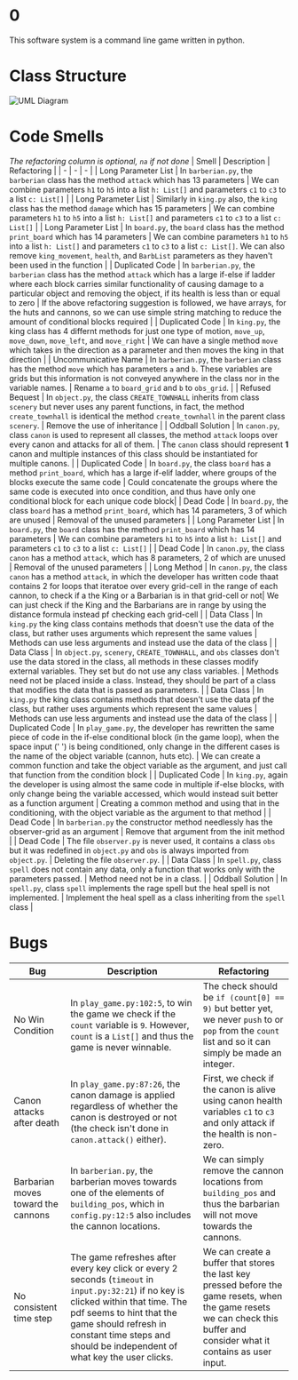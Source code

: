 # 0
This software system is a command line game written in python.

# Class Structure
![UML Diagram](https://i.ibb.co/QFTCtpn/dass-a2-uml.png)

# Code Smells
*The refactoring column is optional, `na` if not done*
| Smell | Description | Refactoring |
| - | - | - |
| Long Parameter List | In `barberian.py`, the `barberian` class has the method `attack` which has 13 parameters | We can combine parameters `h1` to `h5` into a list `h: List[]` and parameters `c1` to `c3` to a list `c: List[]` |
| Long Parameter List | Similarly in `king.py` also, the `king` class has the method `damage` which has 15 parameters | We can combine parameters `h1` to `h5` into a list `h: List[]` and parameters `c1` to `c3` to a list `c: List[]` |
| Long Parameter List | In `board.py`, the `board` class has the method `print_board` which has 14 parameters | We can combine parameters `h1` to `h5` into a list `h: List[]` and parameters `c1` to `c3` to a list `c: List[]`. We can also remove `king_movement`, `health`, and `BarbList` parameters as they haven't been used in the function |
| Duplicated Code | In `barberian.py`, the `barberian` class has the method `attack` which has a large if-else if ladder where each block carries similar functionality of causing damage to a particular object and removing the object, if its health is less than or equal to zero | If the above refactoring suggestion is followed, we have arrays, for the huts and cannons, so we can use simple string matching to reduce the amount of conditional blocks required |
| Duplicated Code | In `king.py`, the king class has 4 differnt methods for just one type of motion, `move_up`, `move_down`, `move_left`, and `move_right` | We can have a single method `move` which takes in the direction as a parameter and then moves the king in that direction |
| Uncommunicative Name | In `barberian.py`, the `barberian` class has the method `move` which has parameters `a` and `b`. These variables are grids but this information is not conveyed anywhere in the class nor in the variable names. | Rename `a` to `board_grid` and `b` to `obs_grid`. |
| Refused Bequest | In `object.py`, the class `CREATE_TOWNHALL` inherits from class `scenery` but never uses any parent functions, in fact, the method `create_townhall` is identical the method `create_townhall` in the parent class `scenery`. | Remove the use of inheritance |
| Oddball Solution | In `canon.py`, class `canon` is used to represent all classes, the method `attack` loops over every canon and attacks for all of them. | The `canon` class should represent **1** canon and multiple instances of this class should be instantiated for multiple canons. |
| Duplicated Code | In `board.py`, the class `board` has a method `print_board`, which has a large if-elif ladder, where groups of the blocks execute the same code | Could concatenate the groups where the same code is executed into once condition, and thus have only one conditional block for each unique code block|
| Dead Code | In `board.py`, the class `board` has a method `print_board`, which has 14 parameters, 3 of which are unused | Removal of the unused parameters |
| Long Parameter List | In `board.py`, the `board` class has the method `print_board` which has 14 parameters | We can combine parameters `h1` to `h5` into a list `h: List[]` and parameters `c1` to `c3` to a list `c: List[]` |
| Dead Code | In `canon.py`, the class `canon` has a method `attack`, which has 8 parameters, 2 of which are unused | Removal of the unused parameters |
| Long Method | In `canon.py`, the class `canon` has a method `attack`, in which the developer has written code thaat contains 2 for loops that iteratoe over every grid-cell in the range of each cannon, to check if a the King or a Barbarian is in that grid-cell or not| We can just check if the King and the Barbarians are in range by using the distance formula instead pf checking each grid-cell |
| Data Class | In `king.py` the king class contains methods that doesn't use the data of the class, but rather uses arguments which represent the same values | Methods can use less arguments and instead use the data of the class |
| Data Class | In `object.py`, `scenery`, `CREATE_TOWNHALL`, and `obs` classes don't use the data stored in the class, all methods in these classes modify external variables. They set but do not use any class variables. | Methods need not be placed inside a class. Instead, they should be part of a class that modifies the data that is passed as parameters. |
| Data Class | In `king.py` the king class contains methods that doesn't use the data pf the class, but rather uses arguments which represent the same values | Methods can use less arguments and instead use the data of the class | 
| Duplicated Code | In `play_game.py`, the developer has rewritten the same piece of code in the if-else conditional block (in the game loop), when the space input (' ') is being conditioned, only change in the different cases is the name of the object variable (cannon, huts etc). | We can create a common function and take the object variable as the argument, and just call that function from the condition block | 
| Duplicated Code | In `king.py`, again the developer is using almost the same code in multiple if-else blocks, with only change being the variable accessed, which would instead suit better as a function argument | Creating a common method and using that in the conditioning, with the object variable as the argument to that method | 
| Dead Code | In `barberian.py` the constructor method needlessly has the observer-grid as an argument | Remove that argument from the init method | 
| Dead Code | The file `observer.py` is never used, it contains a class `obs` but it was redefined in `object.py` and `obs` is always imported from `object.py`. | Deleting the file `observer.py`. |
| Data Class | In `spell.py`, class `spell` does not contain any data, only a function that works only with the parameters passed. | Method need not be in a class. |
| Oddball Solution | In `spell.py`, class `spell` implements the rage spell but the heal spell is not implemented. | Implement the heal spell as a class inheriting from the `spell` class |

# Bugs
| Bug | Description | Refactoring |
| - | - | - |
| No Win Condition | In `play_game.py:102:5`, to win the game we check if the `count` variable is `9`. However, `count` is a `List[]` and thus the game is never winnable. | The check should be `if (count[0] == 9)` but better yet, we never `push` to or `pop` from the `count` list and so it can simply be made an integer. |
| Canon attacks after death | In `play_game.py:87:26`, the canon damage is applied regardless of whether the canon is destroyed or not (the check isn't done in `canon.attack()` either). | First, we check if the canon is alive using canon health variables `c1` to `c3` and only attack if the health is non-zero. |
| Barbarian moves toward the cannons | In `barberian.py`, the barberian moves towards one of the elements of `building_pos`, which in `config.py:12:5` also includes the cannon locations. | We can simply remove the cannon locations from `building_pos` and thus the barbarian will not move towards the cannons. |
| No consistent time step | The game refreshes after every key click or every 2 seconds (`timeout` in `input.py:32:21`) if no key is clicked within that time. The pdf seems to hint that the game should refresh in constant time steps and should be independent of what key the user clicks. | We can create a buffer that stores the last key pressed before the game resets, when the game resets we can check this buffer and consider what it contains as user input. |